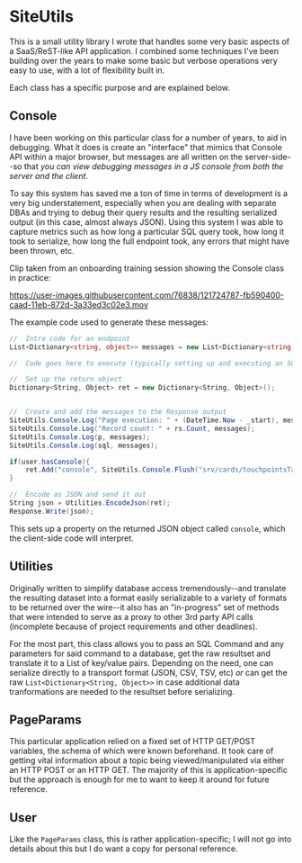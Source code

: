 # SiteUtils
This is a small utility library I wrote that handles some very basic aspects of a SaaS/ReST-like API
application. I combined some techniques I've been building over the years to make some basic but verbose
operations very easy to use, with a lot of flexibility built in.

Each class has a specific purpose and are explained below.

## Console
I have been working on this particular class for a number of years, to aid in debugging. What it does is
create an "interface" that mimics that Console API within a major browser, but messages are all written
on the server-side--so that _you can view debugging messages in a JS console from *both* the server and
the client_.

To say this system has saved me a ton of time in terms of development is a very big understatement, especially
when you are dealing with separate DBAs and trying to debug their query results and the resulting serialized
output (in this case, almost always JSON). Using this system I was able to capture metrics such as how long
a particular SQL query took, how long it took to serialize, how long the full endpoint took, any errors that
might have been thrown, etc.

Clip taken from an onboarding training session showing the Console class in practice:

https://user-images.githubusercontent.com/76838/121724787-fb590400-caad-11eb-872d-3a33ed3c02e3.mov

The example code used to generate these messages:
```csharp
//	Intro code for an endpoint
List<Dictionary<string, object>> messages = new List<Dictionary<string, object>>();

//	Code goes here to execute (typically setting up and executing an SQL Query

//	Set up the return object
Dictionary<String, Object> ret = new Dictionary<String, Object>();


//	Create and add the messages to the Response output
SiteUtils.Console.Log("Page execution: " + (DateTime.Now - _start), messages);
SiteUtils.Console.Log("Record count: " + rs.Count, messages);
SiteUtils.Console.Log(p, messages);
SiteUtils.Console.Log(sql, messages);

if(user.hasConsole){
	ret.Add("console", SiteUtils.Console.Flush("srv/cards/touchpointsTacticsChart.aspx", messages));
}

//	Encode as JSON and send it out
String json = Utilities.EncodeJson(ret);
Response.Write(json);
```

This sets up a property on the returned JSON object called `console`, which the client-side code will interpret.

## Utilities
Originally written to simplify database access tremendously--and translate the resulting dataset into a format
easily serializable to a variety of formats to be returned over the wire--it also has an "in-progress" set of
methods that were intended to serve as a proxy to other 3rd party API calls (incomplete because of project
requirements and other deadlines).

For the most part, this class allows you to pass an SQL Command and any parameters for said command to a database,
get the raw resultset and translate it to a List of key/value pairs. Depending on the need, one can serialize
directly to a transport format (JSON, CSV, TSV, etc) _or_ can get the raw `List<Dictionary<String, Object>>` in case
additional data tranformations are needed to the resultset before serializing.

## PageParams
This particular application relied on a fixed set of HTTP GET/POST variables, the schema of which were known beforehand.
It took care of getting vital information about a topic being viewed/manipulated via either an HTTP POST or an HTTP GET.
The majority of this is application-specific but the approach is enough for me to want to keep it around for future
reference.

## User
Like the `PageParams` class, this is rather application-specific; I will not go into details about this but I do want a
copy for personal reference.
